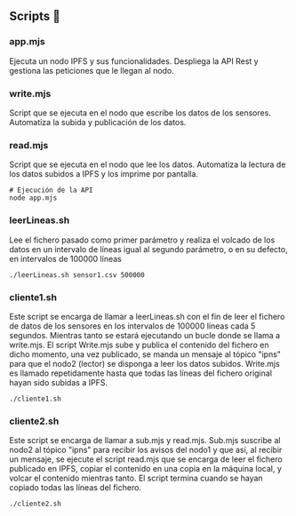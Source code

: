 ## Scripts 📄

### app.mjs

Ejecuta un nodo IPFS y sus funcionalidades. Despliega la API Rest y gestiona
las peticiones que le llegan al nodo.

### write.mjs

Script que se ejecuta en el nodo que escribe los datos de los sensores. 
Automatiza la subida y publicación de los datos.

### read.mjs

Script que se ejecuta en el nodo que lee los datos.
Automatiza la lectura de los datos subidos a IPFS y los imprime por pantalla.


```
# Ejecución de la API
node app.mjs
```

### leerLineas.sh

Lee el fichero pasado como primer parámetro y realiza el volcado de los datos
en un intervalo de líneas igual al segundo parámetro, o en su defecto, en
intervalos de 100000 líneas

```
./leerLineas.sh sensor1.csv 500000
```

### cliente1.sh

Este script se encarga de llamar a leerLineas.sh con el fin de leer
el fichero de datos de los sensores en los intervalos de 100000 líneas cada 5 segundos.
Mientras tanto se estará ejecutando un bucle donde se llama a write.mjs.
El script Write.mjs sube y publica el contenido del fichero en dicho momento,
una vez publicado, se manda un mensaje al tópico "ipns" para que el nodo2 (lector) se disponga 
a leer los datos subidos. Write.mjs es llamado repetidamente hasta que todas las líneas del fichero
original hayan sido subidas a IPFS.

```
./cliente1.sh
```

### cliente2.sh

Este script se encarga de llamar a sub.mjs y read.mjs.
Sub.mjs suscribe al nodo2 al tópico "ipns" para recibir los avisos del nodo1 y que así, al recibir
un mensaje, se ejecute el script read.mjs que se encarga de leer el fichero publicado en IPFS, copiar
el contenido en una copia en la máquina local, y volcar el contenido mientras tanto.
El script termina cuando se hayan copiado todas las líneas del fichero.

```
./cliente2.sh
```


